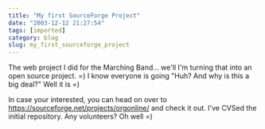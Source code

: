 ```yaml
---
title: "My first SourceForge Project"
date: "2003-12-12 21:27:54"
tags: [imported]
category: blog
slug: my_first_sourceforge_project
---
```


The web project I did for the Marching Band... we'll I'm turning that into an open source project. =) I know everyone is going "Huh? And why is this a big deal?" Well it is =)

In case your interested, you can head on over to https://sourceforge.net/projects/orgonline/ and check it out. I've CVSed the initial repository. Any volunteers? Oh well =)
